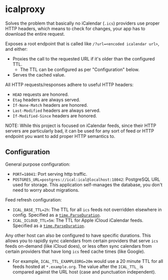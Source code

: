 # icalproxy

Solves the problem that basically no iCalendar (`.ics`) providers use proper HTTP headers,
which means to check for changes, your app has to download the entire request.

Exposes a root endpoint that is called like `/?url=<encoded icalendar url>`,
and either:

- Proxies the call to the requested URL if it's older than the configured TTL.
  - The TTL can be configured as per "Configuration" below.
- Serves the cached value.

All HTTP requests/responses adhere to useful HTTP headers:
- `HEAD` requests are honored.
- `Etag` headers are always served.
- `If-None-Match` headers are honored.
- `Last-Modified` headers are always served.
- `If-Modified-Since` headers are honored.

NOTE: While this project is focused on iCalendar feeds,
since their HTTP servers are particularly bad,
it can be used for any sort of feed or HTTP endpoint you want to add proper HTTP semantics to.

## Configuration

General purpose configuration:

- `PORT=18041`: Port serving http traffic.
- `POSTGRES_URL=postgres://ical:ical@localhost:18042`: PostgreSQL URL used for storage.
  This application self-manages the database, you don't need to worry about migrations.

Feed refresh configuration:

- `ICAL_BASE_TTL=2h`: The TTL for all `ics` feeds not overridden elsewhere in config.
  Specified as a [`time.ParseDuration`](https://pkg.go.dev/time#ParseDuration).
- `ICAL_ICLOUD_TTL=5m`: The TTL for Apple iCloud iCalendar feeds.
  Specified as a [`time.ParseDuration`](https://pkg.go.dev/time#ParseDuration).

Any other host can also be configured to have specific durations.
This allows you to rapidly sync calendars from certain providers that serve `ics` feeds on-demand (like iCloud does),
or less often sync calendars from certain providers that have long `ics` feed cache times (like Google).

- For example, `ICAL_TTL_EXAMPLEORG=20m` would use a 20 minute TTL for all feeds hosted at `*.example.org`.
  The value after the `ICAL_TTL_` is compared against the URL host (case and punctuation independent).
